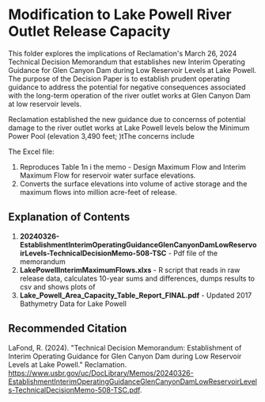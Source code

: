 # Modification to Lake Powell River Outlet Release Capacity

This folder explores the implications of Reclamation's March 26, 2024 Technical Decision Memorandum that establishes 
new Interim Operating Guidance for Glen Canyon Dam during Low Reservoir Levels at Lake Powell. The purpose of the Decision Paper is to establish prudent operating guidance to address the
potential for negative consequences associated with the long-term operation of the river outlet works at Glen Canyon Dam at low reservoir levels.

Reclamation established the new guidance due to concernss of potential damage to the river outlet works at Lake Powell levels below the Minimum Power Pool (elevation 3,490 feet; )tThe concerns include 

The Excel file:
1. Reproduces Table 1n i the memo - Design Maximum Flow and Interim Maximum Flow for reservoir water surface elevations.
1. Converts the surface elevations into volume of active storage and the maximum flows into million acre-feet of release.

## Explanation of Contents
1. **20240326-EstablishmentInterimOperatingGuidanceGlenCanyonDamLowReservoirLevels-TechnicalDecisionMemo-508-TSC** - Pdf file of the memorandum
1. **LakePowellInterimMaximumFlows.xlxs** - R script that reads in raw release data, calculates 10-year sums and differences, dumps results to csv and shows plots of 
1. **Lake_Powell_Area_Capacity_Table_Report_FINAL.pdf** - Updated 2017 Bathymetry Data for Lake Powell
 
## Recommended Citation
LaFond, R. (2024). "Technical Decision Memorandum: Establishment of Interim Operating Guidance for Glen Canyon Dam during Low Reservoir Levels at Lake Powell." Reclamation. https://www.usbr.gov/uc/DocLibrary/Memos/20240326-EstablishmentInterimOperatingGuidanceGlenCanyonDamLowReservoirLevels-TechnicalDecisionMemo-508-TSC.pdf.